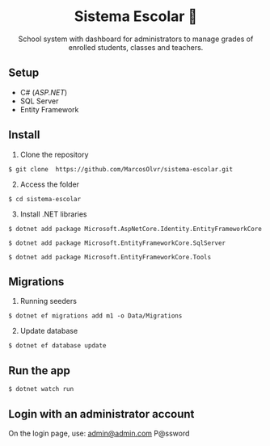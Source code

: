 <h1 align="center">Sistema Escolar 🏫</h1>
<p align="center">School system with dashboard for administrators to manage grades of enrolled students, classes and teachers.</p>

## Setup
- C# (_ASP.NET_)
- SQL Server
- Entity Framework

## Install
1. Clone the repository
```
$ git clone  https://github.com/MarcosOlvr/sistema-escolar.git
```

2. Access the folder
```
$ cd sistema-escolar
```

3. Install .NET libraries
```
$ dotnet add package Microsoft.AspNetCore.Identity.EntityFrameworkCore
```
```
$ dotnet add package Microsoft.EntityFrameworkCore.SqlServer
```
```
$ dotnet add package Microsoft.EntityFrameworkCore.Tools
```

## Migrations
1. Running seeders
```
$ dotnet ef migrations add m1 -o Data/Migrations
```

2. Update database
```
$ dotnet ef database update
```

## Run the app
```
$ dotnet watch run
```

## Login with an administrator account
On the login page, use:
    admin@admin.com
    P@ssword